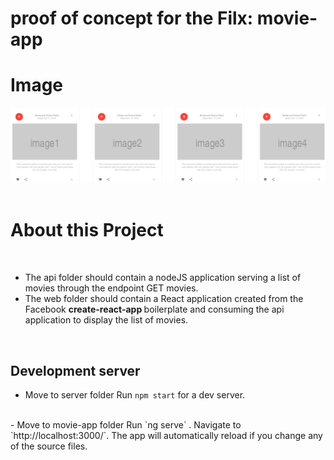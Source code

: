 # proof of concept for the Filx: movie-app

<h1>Image </h1>
<img src="https://github.com/mohamedlotfe/movie-app/blob/master/Capture15.PNG">
</br>
</br>

<h1> About this Project </h1>
</br>
<ul>
<li>The api folder should contain a nodeJS application serving a list of movies
through the endpoint GET movies. </li>
<li>The web folder should contain a React application created from the
Facebook <strong> create-react-app </strong> boilerplate and consuming the api application
to display the list of movies. </li>
</ul>
</br>

## Development server
- Move to server folder 
Run `npm start` for a dev server.
</br>
- Move to movie-app folder 
Run `ng serve` . Navigate to `http://localhost:3000/`. The app will automatically reload if you change any of the source files.
</br>

